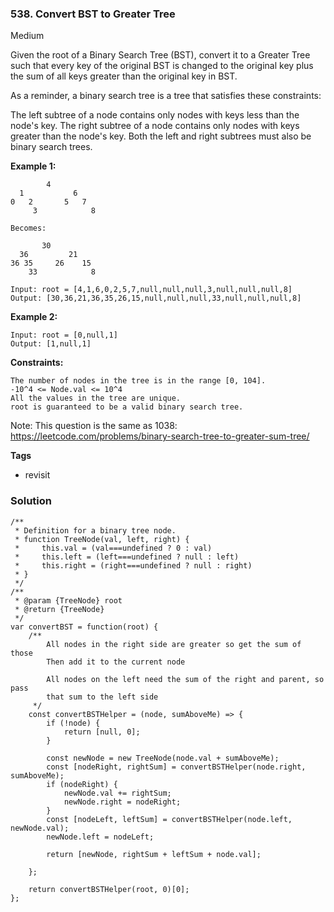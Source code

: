 ### 538. Convert BST to Greater Tree
Medium

Given the root of a Binary Search Tree (BST), convert it to a Greater Tree such that every key of the original BST is changed to the original key plus the sum of all keys greater than the original key in BST.

As a reminder, a binary search tree is a tree that satisfies these constraints:

The left subtree of a node contains only nodes with keys less than the node's key.
The right subtree of a node contains only nodes with keys greater than the node's key.
Both the left and right subtrees must also be binary search trees.
 

**Example 1:**
```
        4
  1           6
0   2       5   7
     3            8 
     
Becomes:

       30
  36         21
36 35     26    15
    33            8 

Input: root = [4,1,6,0,2,5,7,null,null,null,3,null,null,null,8]
Output: [30,36,21,36,35,26,15,null,null,null,33,null,null,null,8]
```

**Example 2:**
```
Input: root = [0,null,1]
Output: [1,null,1]
``` 

**Constraints:**
```
The number of nodes in the tree is in the range [0, 104].
-10^4 <= Node.val <= 10^4
All the values in the tree are unique.
root is guaranteed to be a valid binary search tree.
``` 

Note: This question is the same as 1038: https://leetcode.com/problems/binary-search-tree-to-greater-sum-tree/

**Tags**
- revisit

### Solution
```
/**
 * Definition for a binary tree node.
 * function TreeNode(val, left, right) {
 *     this.val = (val===undefined ? 0 : val)
 *     this.left = (left===undefined ? null : left)
 *     this.right = (right===undefined ? null : right)
 * }
 */
/**
 * @param {TreeNode} root
 * @return {TreeNode}
 */
var convertBST = function(root) {
    /**
        All nodes in the right side are greater so get the sum of those
        Then add it to the current node
        
        All nodes on the left need the sum of the right and parent, so pass
        that sum to the left side
     */
    const convertBSTHelper = (node, sumAboveMe) => {
        if (!node) {
            return [null, 0];
        }
        
        const newNode = new TreeNode(node.val + sumAboveMe);
        const [nodeRight, rightSum] = convertBSTHelper(node.right, sumAboveMe);
        if (nodeRight) {
            newNode.val += rightSum;
            newNode.right = nodeRight;
        }
        const [nodeLeft, leftSum] = convertBSTHelper(node.left, newNode.val);
        newNode.left = nodeLeft;
        
        return [newNode, rightSum + leftSum + node.val];

    };
    
    return convertBSTHelper(root, 0)[0];
};
```
